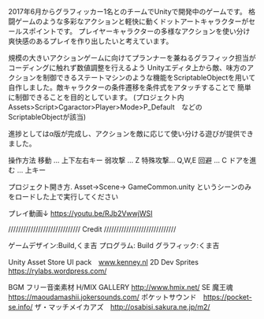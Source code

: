 2017年6月からグラフィッカー1名とのチームでUnityで開発中のゲームです。
格闘ゲームのような多彩なアクションと軽快に動くドットアートキャラクターがセールスポイントです。
プレイヤーキャラクターの多様なアクションを使い分け爽快感のあるプレイを作り出したいと考えています。

規模の大きいアクションゲームに向けてプランナーを兼ねるグラフィック担当がコーディングに触れず数値調整を行えるよう
Unityエディタ上から敵、味方のアクションを制御できるステートマシンのような機能をScriptableObjectを用いて自作しました。敵キャラクターの条件遷移を条件式をアタッチすることで
簡単に制御できることを目的としています。
(プロジェクト内 Assets>Script>Cgaractor>Player>Mode>P_Default　などのScriptableObjectが該当)

進捗としてはα版が完成し、アクションを敵に応じて使い分ける遊びが提供できました。

操作方法
移動 ... 上下左右キー
弱攻撃  ... Z
特殊攻撃... Q,W,E
回避    ... C
ドアを進む ... 上キー

プロジェクト開き方. Asset->Scene-> GameCommon.unity というシーンのみをロードした上で実行してください

プレイ動画↓
https://youtu.be/RJb2VwwjWSI

/////////////////////////////
Credit
/////////////////////////////


ゲームデザイン:Build,くま吉
プログラム: Build
グラフィック:くま吉

Unity Asset Store
UI pack　www.kenney.nl
2D Dev Sprites https://rylabs.wordpress.com/

BGM
フリー音楽素材 H/MIX GALLERY
http://www.hmix.net/
SE
魔王魂　https://maoudamashii.jokersounds.com/
ポケットサウンド　https://pocket-se.info/
ザ・マッチメイカアズ　http://osabisi.sakura.ne.jp/m2/

